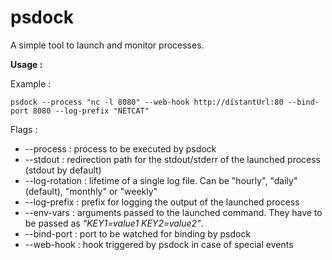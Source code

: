 **psdock**
======

A simple tool to launch and monitor processes. 

**Usage :**

Example : 

  `psdock --process "nc -l 8080" --web-hook http://distantUrl:80 --bind-port 8080 --log-prefix "NETCAT"`
  
Flags : 
  * --process : process to be executed by psdock
  * --stdout : redirection path for the stdout/stderr of the launched process (stdout by default)
  * --log-rotation : lifetime of a single log file. Can be "hourly", "daily" (default), "monthly" or "weekly"
  * --log-prefix : prefix for logging the output of the launched process
  * --env-vars : arguments passed to the launched command. They have to be passed as *"KEY1=value1 KEY2=value2"*. 
  * --bind-port : port to be watched for binding by psdock
  * --web-hook : hook triggered by psdock in case of special events

